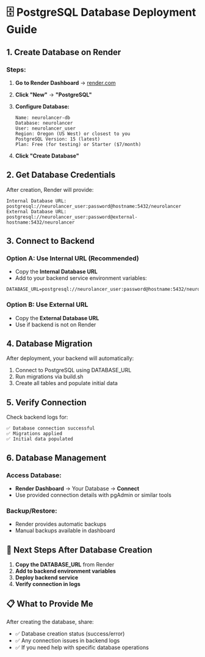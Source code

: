 # 🗄️ PostgreSQL Database Deployment Guide

## 1. Create Database on Render

### Steps:
1. **Go to Render Dashboard** → [render.com](https://render.com)
2. **Click "New"** → **"PostgreSQL"**
3. **Configure Database:**
   ```
   Name: neurolancer-db
   Database: neurolancer
   User: neurolancer_user
   Region: Oregon (US West) or closest to you
   PostgreSQL Version: 15 (latest)
   Plan: Free (for testing) or Starter ($7/month)
   ```

4. **Click "Create Database"**

## 2. Get Database Credentials

After creation, Render will provide:
```
Internal Database URL: postgresql://neurolancer_user:password@hostname:5432/neurolancer
External Database URL: postgresql://neurolancer_user:password@external-hostname:5432/neurolancer
```

## 3. Connect to Backend

### Option A: Use Internal URL (Recommended)
- Copy the **Internal Database URL**
- Add to your backend service environment variables:
```
DATABASE_URL=postgresql://neurolancer_user:password@hostname:5432/neurolancer
```

### Option B: Use External URL
- Copy the **External Database URL** 
- Use if backend is not on Render

## 4. Database Migration

After deployment, your backend will automatically:
1. Connect to PostgreSQL using DATABASE_URL
2. Run migrations via build.sh
3. Create all tables and populate initial data

## 5. Verify Connection

Check backend logs for:
```
✅ Database connection successful
✅ Migrations applied
✅ Initial data populated
```

## 6. Database Management

### Access Database:
- **Render Dashboard** → Your Database → **Connect**
- Use provided connection details with pgAdmin or similar tools

### Backup/Restore:
- Render provides automatic backups
- Manual backups available in dashboard

## 🔧 Next Steps After Database Creation

1. **Copy the DATABASE_URL** from Render
2. **Add to backend environment variables**
3. **Deploy backend service**
4. **Verify connection in logs**

## 📋 What to Provide Me

After creating the database, share:
- ✅ Database creation status (success/error)
- ✅ Any connection issues in backend logs
- ✅ If you need help with specific database operations